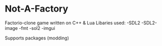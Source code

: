 # Not-A-Factory

Factorio-clone game written on C++ & Lua
Libaries used:
-SDL2
-SDL2-image
-fmt
-sol2
-imgui

Supports packages (modding)
